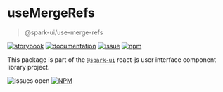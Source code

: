 # useMergeRefs
> @spark-ui/use-merge-refs

[![storybook](https://img.shields.io/badge/storybook-black?logo=storybook)](https://sparkui.vercel.app/?path=/docs/hooks-usemergerefs--docs)
[![documentation](https://img.shields.io/badge/documentation-black?logo=googledocs)](https://sparkui-adv.vercel.app/docs/hooks/useMergeRefs)
[![issue](https://img.shields.io/badge/report%20a%20bug-black?logo=openbugbounty&logoColor=red)](https://github.com/adevinta/spark/issues/new?&projects=4&template=bug-report.yml&assignees=&labels=hook,use-merge-refs)
[![npm](https://img.shields.io/npm/dt/%40spark-ui/use-merge-refs?logo=npm&labelColor=black)](https://www.npmjs.com/package/@spark-ui/use-merge-refs)


This package is part of the [`@spark-ui`](https://github.com/adevinta/spark) react-js user interface component library project.

![Issues open](https://img.shields.io/github/issues-search/adevinta/spark?query=is%3Aopen%20label%3Ahook%20label%3Ause-merge-refs&logo=openbugbounty&logoColor=red&label=issues%20open&color=red&link=https%3A%2F%2Fgithub.com%2Fadevinta%2Fspark%2Fissues%3Fq%3Dis%253Aopen%2Blabel%253Ahook%2Blabel%253Ause-merge-refs)
[![NPM](https://img.shields.io/npm/l/%40spark-ui%2Fuse-merge-refs)](https://github.com/adevinta/spark/blob/main/packages/hooks/use-merge-refs/LICENSE.md)
